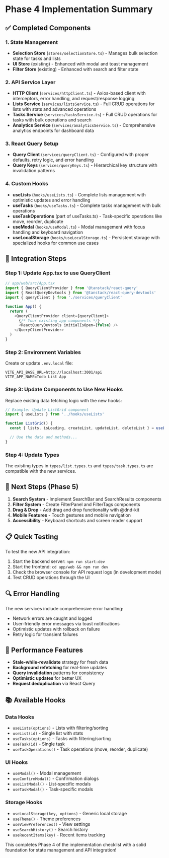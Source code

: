 # Phase 4 Implementation Summary

## ✅ Completed Components

### 1. State Management

- **Selection Store** (`stores/selectionStore.ts`) - Manages bulk selection state for tasks and lists
- **UI Store** (existing) - Enhanced with modal and toast management
- **Filter Store** (existing) - Enhanced with search and filter state

### 2. API Service Layer

- **HTTP Client** (`services/httpClient.ts`) - Axios-based client with interceptors, error handling, and request/response logging
- **Lists Service** (`services/listsService.ts`) - Full CRUD operations for lists with stats and advanced operations
- **Tasks Service** (`services/tasksService.ts`) - Full CRUD operations for tasks with bulk operations and search
- **Analytics Service** (`services/analyticsService.ts`) - Comprehensive analytics endpoints for dashboard data

### 3. React Query Setup

- **Query Client** (`services/queryClient.ts`) - Configured with proper defaults, retry logic, and error handling
- **Query Keys** (`services/queryKeys.ts`) - Hierarchical key structure with invalidation patterns

### 4. Custom Hooks

- **useLists** (`hooks/useLists.ts`) - Complete lists management with optimistic updates and error handling
- **useTasks** (`hooks/useTasks.ts`) - Complete tasks management with bulk operations
- **useTaskOperations** (part of useTasks.ts) - Task-specific operations like move, reorder, duplicate
- **useModal** (`hooks/useModal.ts`) - Modal management with focus handling and keyboard navigation
- **useLocalStorage** (`hooks/useLocalStorage.ts`) - Persistent storage with specialized hooks for common use cases

## 🔧 Integration Steps

### Step 1: Update App.tsx to use QueryClient

```typescript
// app/web/src/App.tsx
import { QueryClientProvider } from '@tanstack/react-query'
import { ReactQueryDevtools } from '@tanstack/react-query-devtools'
import { queryClient } from './services/queryClient'

function App() {
  return (
    <QueryClientProvider client={queryClient}>
      {/* Your existing app components */}
      <ReactQueryDevtools initialIsOpen={false} />
    </QueryClientProvider>
  )
}
```

### Step 2: Environment Variables

Create or update `.env.local` file:

```
VITE_API_BASE_URL=http://localhost:3001/api
VITE_APP_NAME=Todo List App
```

### Step 3: Update Components to Use New Hooks

Replace existing data fetching logic with the new hooks:

```typescript
// Example: Update ListGrid component
import { useLists } from '../hooks/useLists'

function ListGrid() {
  const { lists, isLoading, createList, updateList, deleteList } = useLists()

  // Use the data and methods...
}
```

### Step 4: Update Types

The existing types in `types/list.types.ts` and `types/task.types.ts` are compatible with the new services.

## 🚀 Next Steps (Phase 5)

1. **Search System** - Implement SearchBar and SearchResults components
2. **Filter System** - Create FilterPanel and FilterTags components
3. **Drag & Drop** - Add drag and drop functionality with @dnd-kit
4. **Mobile Features** - Touch gestures and mobile navigation
5. **Accessibility** - Keyboard shortcuts and screen reader support

## 📋 Quick Testing

To test the new API integration:

1. Start the backend server: `npm run start:dev`
2. Start the frontend: `cd app/web && npm run dev`
3. Check the browser console for API request logs (in development mode)
4. Test CRUD operations through the UI

## 🔍 Error Handling

The new services include comprehensive error handling:

- Network errors are caught and logged
- User-friendly error messages via toast notifications
- Optimistic updates with rollback on failure
- Retry logic for transient failures

## 🎯 Performance Features

- **Stale-while-revalidate** strategy for fresh data
- **Background refetching** for real-time updates
- **Query invalidation** patterns for consistency
- **Optimistic updates** for better UX
- **Request deduplication** via React Query

## 📚 Available Hooks

### Data Hooks

- `useLists(options)` - Lists with filtering/sorting
- `useList(id)` - Single list with stats
- `useTasks(options)` - Tasks with filtering/sorting
- `useTask(id)` - Single task
- `useTaskOperations()` - Task operations (move, reorder, duplicate)

### UI Hooks

- `useModal()` - Modal management
- `useConfirmModal()` - Confirmation dialogs
- `useListModal()` - List-specific modals
- `useTaskModal()` - Task-specific modals

### Storage Hooks

- `useLocalStorage(key, options)` - Generic local storage
- `useTheme()` - Theme preferences
- `useViewPreferences()` - View settings
- `useSearchHistory()` - Search history
- `useRecentItems(key)` - Recent items tracking

This completes Phase 4 of the implementation checklist with a solid foundation for state management and API integration!
